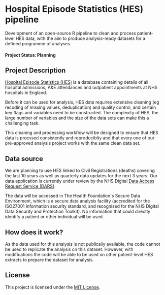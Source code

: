 # Hospital Episode Statistics (HES) pipeline

Development of an open-source R pipeline to clean and process patient-level HES data, with the aim to produce analysis-ready datasets for a defined programme of analyses. 

#### Project Status: Planning

## Project Description
[Hospital Episode Statistics (HES)](https://digital.nhs.uk/data-and-information/data-tools-and-services/data-services/hospital-episode-statistics) is a database containing details of all hospital admissions, A&E attendances and outpatient appointments at NHS hospitals in England.

Before it can be used for analysis, HES data requires extensive cleaning (eg recoding of missing values, deduplication) and quality control, and certain key flags and variables need to be constructed. The complexity of HES, the large number of variables and the size of the data sets can make this a challenging task. 

This cleaning and processing workflow will be designed to ensure that HES data is procssed consistently and reproduciblty and that every one of our pre-approved analysis project works with the same clean data set. 

## Data source
We are planning to use HES linked to Civil Registrations (deaths) covering the last 10 years as well as quarterly data updates for the next 3 years. Our data application is currently under review by the NHS Digital [Data Access Request Service (DARS)](https://digital.nhs.uk/services/data-access-request-service-dars). 

The data will be accessed in The Health Foundation's Secure Data Environment, which is a secure data analysis facility (accredited for the ISO27001 information security standard, and recognised for the NHS Digital Data Security and Protection Toolkit). No information that could directly identify a patient or other individual will be used. 

## How does it work?
As the data used for this analysis is not publically available, the code cannot be used to replicate the analysis on this dataset. However, with modifications the code will be able to be used on other patient-level HES extracts to prepare the dataset for analysis. 

## License
This project is licensed under the [MIT License](LICENSE.md).

